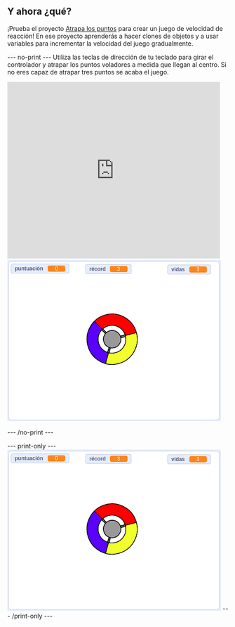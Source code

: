 ## Y ahora ¿qué?

¡Prueba el proyecto [Atrapa los puntos](https://projects.raspberrypi.org/en/projects/catch-the-dots?utm_source=pathway&utm_medium=whatnext&utm_campaign=projects) para crear un juego de velocidad de reacción! En ese proyecto aprenderás a hacer clones de objetos y a usar variables para incrementar la velocidad del juego gradualmente.

\--- no-print \--- Utiliza las teclas de dirección de tu teclado para girar el controlador y atrapar los puntos voladores a medida que llegan al centro. Si no eres capaz de atrapar tres puntos se acaba el juego.

<div class="scratch-preview">
  <iframe allowtransparency="true" width="485" height="402" src="https://scratch.mit.edu/projects/embed/252923761/?autostart=false" frameborder="0" scrolling="no"></iframe>
  <img src="images/dots-final.png">
</div>

\--- /no-print \---

\--- print-only \--- ![Dots screenshot](images/dots-final.png) \--- /print-only \---